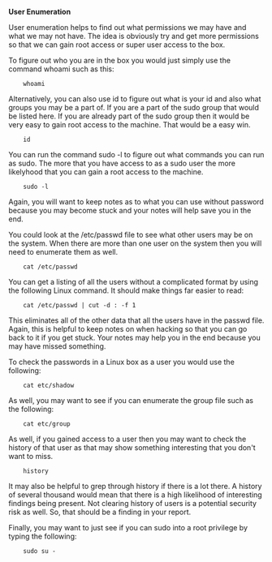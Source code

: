 <strong>User Enumeration</strong>

User enumeration helps to find out what permissions we may have and what we may not have. The idea is obviously try and get more permissions so that we can gain root access or super user access to the box.

To figure out who you are in the box you would just simply use the command whoami such as this:
```
    whoami
```
Alternatively, you can also use id to figure out what is your id and also what groups you may be a part of. If you are a part of the sudo group that would be listed here. If you are already part of the sudo group then it would be very easy to gain root access to the machine. That would be a easy win.

```
    id
```
You can run the command sudo -l to figure out what commands you can run as sudo. The more that you have access to as a sudo user the more likelyhood that you can gain a root access to the machine.
```
    sudo -l
```
Again, you will want to keep notes as to what you can use without password because you may become stuck and your notes will help save you in the end.

You could look at the /etc/passwd file to see what other users may be on the system. When there are more than one user on the system then you will need to enumerate them as well.

```
    cat /etc/passwd
```
You can get a listing of all the users without a complicated format by using the following Linux command. It should make things far easier to read:

```
    cat /etc/passwd | cut -d : -f 1
```
This eliminates all of the other data that all the users have in the passwd file. Again, this is helpful to keep notes on when hacking so that you can go back to it if you get stuck. Your notes may help you in the end because you may have missed something.

To check the passwords in a Linux box as a user you would use the following:
```
    cat etc/shadow
```
As well, you may want to see if you can enumerate the group file such as the following:
```
    cat etc/group
```
As well, if you gained access to a user then you may want to check the history of that user as that may show something interesting that you don't want to miss.
```
    history
```
It may also be helpful to grep through history if there is a lot there. A history of several thousand would mean that there is a high likelihood of interesting findings being present. Not clearing history of users is a potential security risk as well. So, that should be a finding in your report.

Finally, you may want to just see if you can sudo into a root privilege by typing the following:
```
    sudo su -
```



